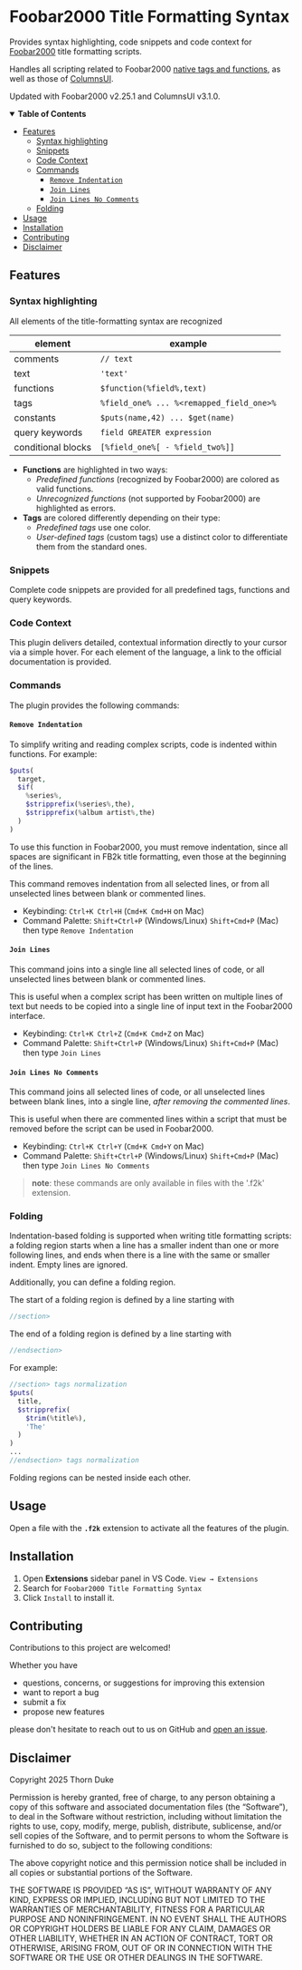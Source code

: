 # Foobar2000 Title Formatting Syntax

Provides syntax highlighting, code snippets and code context for [Foobar2000](https://www.foobar2000.org/) title formatting scripts.

Handles all scripting related to Foobar2000 [native tags and functions](https://wiki.hydrogenaudio.org/index.php?title=Foobar2000:Title_Formatting_Reference#Syntax), as well as those of [ColumnsUI](https://yuo.be/columns-ui).

Updated with Foobar2000 v2.25.1 and ColumnsUI v3.1.0.

<details open>
<summary><strong>Table of Contents</strong></summary>

- [Features](#features)
  - [Syntax highlighting](#syntax-highlighting)
  - [Snippets](#snippets)
  - [Code Context](#code-context)
  - [Commands](#commands)
    - [`Remove Indentation`](#remove-indentation)
    - [`Join Lines`](#join-lines)
    - [`Join Lines No Comments`](#join-lines-no-comments)
  - [Folding](#folding)
- [Usage](#usage)
- [Installation](#installation)
- [Contributing](#contributing)
- [Disclaimer](#disclaimer)

</details>

## Features

### Syntax highlighting

All elements of the title-formatting syntax are recognized

| element            | example                                  |
| ------------------ | ---------------------------------------- |
| comments           | `// text`                                |
| text               | `'text'`                                 |
| functions          | `$function(%field%,text)`                |
| tags               | `%field_one% ... %<remapped_field_one>%` |
| constants          | `$puts(name,42) ... $get(name)`          |
| query keywords     | `field GREATER expression`               |
| conditional blocks | `[%field_one%[ - %field_two%]]`          |

- **Functions** are highlighted in two ways:
  - _Predefined functions_ (recognized by Foobar2000) are colored as valid functions.
  - _Unrecognized functions_ (not supported by Foobar2000) are highlighted as errors.
- **Tags** are colored differently depending on their type:
  - _Predefined tags_ use one color.
  - _User-defined tags_ (custom tags) use a distinct color to differentiate them from the standard ones.

### Snippets

Complete code snippets are provided for all predefined tags, functions and query keywords.

### Code Context

This plugin delivers detailed, contextual information directly to your cursor via a simple hover. For each element of the language, a link to the official documentation is provided.

### Commands

The plugin provides the following commands:

#### `Remove Indentation`

To simplify writing and reading complex scripts, code is indented within functions. For example:

```php
$puts(
  target,
  $if(
    %series%,
    $stripprefix(%series%,the),
    $stripprefix(%album artist%,the)
  )
)
```

To use this function in Foobar2000, you must remove indentation, since all spaces are significant in FB2k title formatting, even those at the beginning of the lines.

This command removes indentation from all selected lines, or from all unselected lines between blank or commented lines.

- Keybinding: `Ctrl+K Ctrl+H` (`Cmd+K Cmd+H` on Mac)
- Command Palette: `Shift+Ctrl+P` (Windows/Linux) `Shift+Cmd+P` (Mac) then type `Remove Indentation`

#### `Join Lines`

This command joins into a single line all selected lines of code, or all unselected lines between blank or commented lines.

This is useful when a complex script has been written on multiple lines of text but needs to be copied into a single line of input text in the Foobar2000 interface.

- Keybinding: `Ctrl+K Ctrl+Z` (`Cmd+K Cmd+Z` on Mac)
- Command Palette: `Shift+Ctrl+P` (Windows/Linux) `Shift+Cmd+P` (Mac) then type `Join Lines`

#### `Join Lines No Comments`

This command joins all selected lines of code, or all unselected lines between blank lines, into a single line, _after removing the commented lines_.

This is useful when there are commented lines within a script that must be removed before the script can be used in Foobar2000.

- Keybinding: `Ctrl+K Ctrl+Y` (`Cmd+K Cmd+Y` on Mac)
- Command Palette: `Shift+Ctrl+P` (Windows/Linux) `Shift+Cmd+P` (Mac) then type `Join Lines No Comments`

> **note**: these commands are only available in files with the '.f2k' extension.

### Folding

Indentation-based folding is supported when writing title formatting scripts: a folding region starts when a line has a smaller indent than one or more following lines, and ends when there is a line with the same or smaller indent. Empty lines are ignored.

Additionally, you can define a folding region.

The start of a folding region is defined by a line starting with

```php
//section>
```

The end of a folding region is defined by a line starting with

```php
//endsection>
```

For example:

```php
//section> tags normalization
$puts(
  title,
  $stripprefix(
    $trim(%title%),
    'The'
  )
)
...
//endsection> tags normalization
```

Folding regions can be nested inside each other.

## Usage

Open a file with the **`.f2k`** extension to activate all the features of the plugin.

## Installation

1. Open **Extensions** sidebar panel in VS Code. `View → Extensions`
2. Search for `Foobar2000 Title Formatting Syntax`
3. Click `Install` to install it.

## Contributing

Contributions to this project are welcomed!

Whether you have

- questions, concerns, or suggestions for improving this extension
- want to report a bug
- submit a fix
- propose new features

please don't hesitate to reach out to us on GitHub and
[open an issue](https://github.com/ThornDuke/fb2k-title-format/issues).

## Disclaimer

Copyright 2025 Thorn Duke

Permission is hereby granted, free of charge, to any person obtaining a copy of
this software and associated documentation files (the “Software”), to deal in
the Software without restriction, including without limitation the rights to
use, copy, modify, merge, publish, distribute, sublicense, and/or sell copies
of the Software, and to permit persons to whom the Software is furnished to do
so, subject to the following conditions:

The above copyright notice and this permission notice shall be included in all
copies or substantial portions of the Software.

THE SOFTWARE IS PROVIDED “AS IS”, WITHOUT WARRANTY OF ANY KIND, EXPRESS OR
IMPLIED, INCLUDING BUT NOT LIMITED TO THE WARRANTIES OF MERCHANTABILITY,
FITNESS FOR A PARTICULAR PURPOSE AND NONINFRINGEMENT. IN NO EVENT SHALL THE
AUTHORS OR COPYRIGHT HOLDERS BE LIABLE FOR ANY CLAIM, DAMAGES OR OTHER
LIABILITY, WHETHER IN AN ACTION OF CONTRACT, TORT OR OTHERWISE, ARISING FROM,
OUT OF OR IN CONNECTION WITH THE SOFTWARE OR THE USE OR OTHER DEALINGS IN THE
SOFTWARE.
